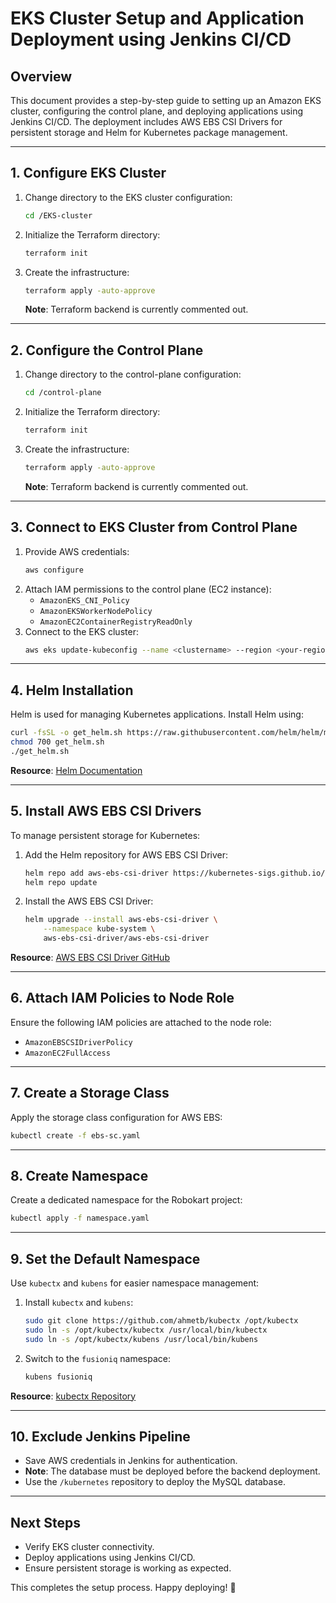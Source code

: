 # EKS Cluster Setup and Application Deployment using Jenkins CI/CD

## Overview
This document provides a step-by-step guide to setting up an Amazon EKS cluster, configuring the control plane, and deploying applications using Jenkins CI/CD. The deployment includes AWS EBS CSI Drivers for persistent storage and Helm for Kubernetes package management.

---

## 1. Configure EKS Cluster
1. Change directory to the EKS cluster configuration:
   ```sh
   cd /EKS-cluster
   ```
2. Initialize the Terraform directory:
   ```sh
   terraform init
   ```
3. Create the infrastructure:
   ```sh
   terraform apply -auto-approve
   ```
   **Note**: Terraform backend is currently commented out.

---

## 2. Configure the Control Plane
1. Change directory to the control-plane configuration:
   ```sh
   cd /control-plane
   ```
2. Initialize the Terraform directory:
   ```sh
   terraform init
   ```
3. Create the infrastructure:
   ```sh
   terraform apply -auto-approve
   ```
   **Note**: Terraform backend is currently commented out.

---

## 3. Connect to EKS Cluster from Control Plane
1. Provide AWS credentials:
   ```sh
   aws configure
   ```
2. Attach IAM permissions to the control plane (EC2 instance):
   - `AmazonEKS_CNI_Policy`
   - `AmazonEKSWorkerNodePolicy`
   - `AmazonEC2ContainerRegistryReadOnly`
3. Connect to the EKS cluster:
   ```sh
   aws eks update-kubeconfig --name <clustername> --region <your-region>
   ```

---

## 4. Helm Installation
Helm is used for managing Kubernetes applications. Install Helm using:
```sh
curl -fsSL -o get_helm.sh https://raw.githubusercontent.com/helm/helm/main/scripts/get-helm-3
chmod 700 get_helm.sh
./get_helm.sh
```
**Resource**: [Helm Documentation](https://helm.sh/docs/intro/install/)

---

## 5. Install AWS EBS CSI Drivers
To manage persistent storage for Kubernetes:
1. Add the Helm repository for AWS EBS CSI Driver:
   ```sh
   helm repo add aws-ebs-csi-driver https://kubernetes-sigs.github.io/aws-ebs-csi-driver
   helm repo update
   ```
2. Install the AWS EBS CSI Driver:
   ```sh
   helm upgrade --install aws-ebs-csi-driver \
       --namespace kube-system \
       aws-ebs-csi-driver/aws-ebs-csi-driver
   ```
**Resource**: [AWS EBS CSI Driver GitHub](https://github.com/kubernetes-sigs/aws-ebs-csi-driver/blob/master/docs/install.md)

---

## 6. Attach IAM Policies to Node Role
Ensure the following IAM policies are attached to the node role:
- `AmazonEBSCSIDriverPolicy`
- `AmazonEC2FullAccess`

---

## 7. Create a Storage Class
Apply the storage class configuration for AWS EBS:
```sh
kubectl create -f ebs-sc.yaml
```

---

## 8. Create Namespace
Create a dedicated namespace for the Robokart project:
```sh
kubectl apply -f namespace.yaml
```

---

## 9. Set the Default Namespace
Use `kubectx` and `kubens` for easier namespace management:
1. Install `kubectx` and `kubens`:
   ```sh
   sudo git clone https://github.com/ahmetb/kubectx /opt/kubectx
   sudo ln -s /opt/kubectx/kubectx /usr/local/bin/kubectx
   sudo ln -s /opt/kubectx/kubens /usr/local/bin/kubens
   ```
2. Switch to the `fusioniq` namespace:
   ```sh
   kubens fusioniq
   ```
**Resource**: [kubectx Repository](https://github.com/ahmetb/kubectx)

---

## 10. Exclude Jenkins Pipeline
- Save AWS credentials in Jenkins for authentication.
- **Note**: The database must be deployed before the backend deployment.
- Use the `/kubernetes` repository to deploy the MySQL database.

---

## Next Steps
- Verify EKS cluster connectivity.
- Deploy applications using Jenkins CI/CD.
- Ensure persistent storage is working as expected.

This completes the setup process. Happy deploying! 🚀


